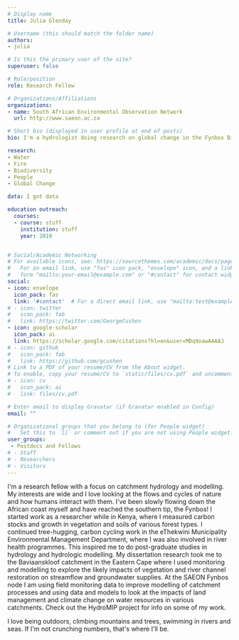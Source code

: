 ```yaml
---
# Display name
title: Julia Glenday

# Username (this should match the folder name)
authors:
- julia

# Is this the primary user of the site?
superuser: false

# Role/position
role: Research Fellow

# Organizations/Affiliations
organizations:
- name: South African Environmental Observation Network
  url: http://www.saeon.ac.za

# Short bio (displayed in user profile at end of posts)
bio: I'm a hydrologist doing research on global change in the Fynbos Biome and beyond.

research:
- Water
- Fire
- Biodiversity
- People
- Global Change

data: I got data

education outreach:
  courses:
  - course: stuff
    institution: stuff
    year: 2019


# Social/Academic Networking
# For available icons, see: https://sourcethemes.com/academic/docs/page-builder/#icons
#   For an email link, use "fas" icon pack, "envelope" icon, and a link in the
#   form "mailto:your-email@example.com" or "#contact" for contact widget.
social:
- icon: envelope
  icon_pack: fas
  link: '#contact'  # For a direct email link, use "mailto:test@example.org".
# - icon: twitter
#   icon_pack: fab
#   link: https://twitter.com/GeorgeCushen
- icon: google-scholar
  icon_pack: ai
  link: https://scholar.google.com/citations?hl=en&user=MDq9oawAAAAJ
# - icon: github
#   icon_pack: fab
#   link: https://github.com/gcushen
# Link to a PDF of your resume/CV from the About widget.
# To enable, copy your resume/CV to `static/files/cv.pdf` and uncomment the lines below.
# - icon: cv
#   icon_pack: ai
#   link: files/cv.pdf

# Enter email to display Gravatar (if Gravatar enabled in Config)
email: ""

# Organizational groups that you belong to (for People widget)
#   Set this to `[]` or comment out if you are not using People widget.
user_groups:
 - Postdocs and Fellows
# - Staff
# - Researchers
# - Visitors
---
```


I'm a research fellow with a focus on catchment hydrology and modelling. My interests are wide and I love looking at the flows and cycles of nature and how humans interact with them. I've been slowly flowing down the African coast myself and have reached the southern tip, the Fynbos! I started work as a researcher while in Kenya, where I measured carbon stocks and growth in vegetation and soils of various forest types. I continued tree-hugging, carbon cycling work in the eThekwini Municipality Environmental Management Department, where I was also involved in river health programmes. This inspired me to do post-graduate studies in hydrology and hydrologic modelling. My dissertation research took me to the Baviaanskloof catchment in the Eastern Cape where I used monitoring and modelling to explore the likely impacts of vegetation and river channel restoration on streamflow and groundwater supplies. At the SAEON Fynbos node I am using field monitoring data to improve modelling of catchment processes and using data and models to look at the impacts of land management and climate change on water resources in various catchments. Check out the HydroMIP project for info on some of my work.

I love being outdoors, climbing mountains and trees, swimming in rivers and seas. If I'm not crunching numbers, that's where I'll be.
